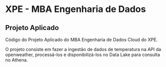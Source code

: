 # XPE - MBA Engenharia de Dados

## Projeto Aplicado

Código do Projeto Aplicado do MBA Engenharia de Dados Cloud do XPE.

O projeto consiste em fazer a ingestão de dados de temperatura na API da openweather, processá-los e
disponibilizá-los no Data Lake para consulta no Athena.